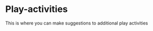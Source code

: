 Play-activities
===============

This is where you can make suggestions to additional play activities
